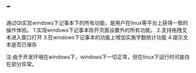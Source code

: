 # -
通过Qt实现windows下记事本下的所有功能，是用户在linux等平台上获得一致的操作体验。
1.实现windows下记事本除开页面设置外的所有功能。
2.支持拖拽文本进入窗口打开
3.在windows下记事本的功能上增加实施字数统计功能
4.提示文本是否已保存

注:由于开发环境在windows下，windows下一切正常，但在linux下运行时可能存在部分异常。
